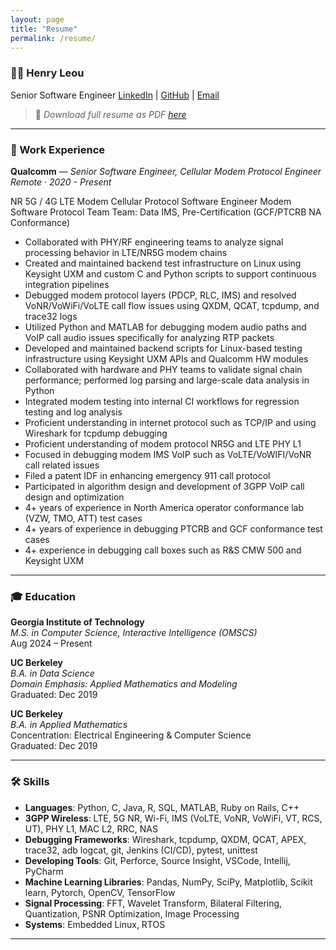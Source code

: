 ```yaml
---
layout: page
title: "Resume"
permalink: /resume/
---
```


### 🧑‍💻 Henry Leou  
Senior Software Engineer
[LinkedIn](https://linkedin.com/in/henryleou) | [GitHub](https://github.com/henryleou) | [Email](henryleou@berkeley.edu)  
> 📄 *Download full resume as PDF [here](assets/henryleou_resume_2025_v4.pdf)*  

---

### 💼 Work Experience
**Qualcomm** — *Senior Software Engineer, Cellular Modem Protocol Engineer*  
*Remote · 2020 - Present*   
<!-- *Santa Clara, CA / Taipei, Taiwan / Remote · 2020–Present* -->
NR 5G / 4G LTE Modem Cellular Protocol Software Engineer
Modem Software Protocol Team
Team: Data IMS, Pre-Certification (GCF/PTCRB NA Conformance)
- Collaborated with PHY/RF engineering teams to analyze signal processing behavior in LTE/NR5G modem chains
- Created and maintained backend test infrastructure on Linux using Keysight UXM and custom C and Python scripts to support continuous integration pipelines
- Debugged modem protocol layers (PDCP, RLC, IMS) and resolved VoNR/VoWiFi/VoLTE call flow issues using QXDM, QCAT, tcpdump, and trace32 logs
- Utilized Python and MATLAB for debugging modem audio paths and VoIP call audio issues specifically for analyzing RTP packets
- Developed and maintained backend scripts for Linux-based testing infrastructure using Keysight UXM APIs and Qualcomm HW modules
- Collaborated with hardware and PHY teams to validate signal chain performance; performed log parsing and large-scale data analysis in Python
- Integrated modem testing into internal CI workflows for regression testing and log analysis
- Proficient understanding in internet protocol such as TCP/IP and using Wireshark for tcpdump debugging
- Proficient understanding of modem protocol NR5G and LTE PHY L1
- Focused in debugging modem IMS VoIP such as VoLTE/VoWIFI/VoNR call related issues
- Filed a patent IDF in enhancing emergency 911 call protocol
- Participated in algorithm design and development of 3GPP VoIP call design and optimization
- 4+ years of experience in North America operator conformance lab (VZW, TMO, ATT) test cases
- 4+ years of experience in debugging PTCRB and GCF conformance test cases
- 4+ experience in debugging call boxes such as R&S CMW 500 and Keysight UXM


---

### 🎓 Education
**Georgia Institute of Technology**  
*M.S. in Computer Science, Interactive Intelligence (OMSCS)*  
Aug 2024 – Present

**UC Berkeley**  
*B.A. in Data Science*  
*Domain Emphasis: Applied Mathematics and Modeling*  
Graduated: Dec 2019

**UC Berkeley**  
*B.A. in Applied Mathematics*  
Concentration: Electrical Engineering & Computer Science  
Graduated: Dec 2019

---

### 🛠️ Skills
- **Languages**: Python, C, Java, R, SQL, MATLAB, Ruby on Rails, C++
- **3GPP Wireless**: LTE, 5G NR, Wi-Fi, IMS (VoLTE, VoNR, VoWiFi, VT, RCS, UT), PHY L1, MAC L2, RRC, NAS
- **Debugging Frameworks**: Wireshark, tcpdump, QXDM, QCAT, APEX, trace32, adb logcat, git, Jenkins (CI/CD), pytest, unittest
- **Developing Tools**: Git, Perforce, Source Insight, VSCode, Intellij, PyCharm 
- **Machine Learning Libraries**: Pandas, NumPy, SciPy, Matplotlib, Scikit learn, Pytorch, OpenCV, TensorFlow
- **Signal Processing**: FFT, Wavelet Transform, Bilateral Filtering, Quantization, PSNR Optimization, Image Processing
- **Systems**: Embedded Linux, RTOS 

---


